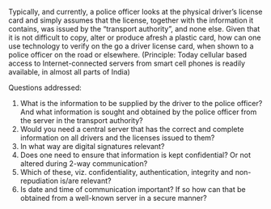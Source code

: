 Typically, and currently, a police officer looks at the physical driver’s  license card and simply assumes that the license, together with the information it contains, was issued  by the “transport authority”, and none else. 
Given that it is not difficult to copy, alter or produce afresh  a plastic card, how can one use technology to verify on the go a driver license card, when shown to a  police officer on the road or elsewhere. 
(Principle: Today cellular based access to Internet-connected servers from smart cell phones is readily available, in almost all parts of India)  

Questions addressed:  
1. What is the information to be supplied by the driver to the police officer? And what information  is sought and obtained by the police officer from the server in the transport authority?  
2. Would you need a central server that has the correct and complete information on all drivers  and the licenses issued to them?  
3. In what way are digital signatures relevant?  
4. Does one need to ensure that information is kept confidential? Or not altered during 2-way communication?  
5. Which of these, viz. confidentiality, authentication, integrity and non-repudiation is/are relevant?  
6. Is date and time of communication important? If so how can  that be obtained from a well-known server in a secure manner? 
